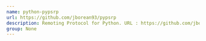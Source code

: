 ```yaml
---
name: python-pypsrp
url: https://github.com/jborean93/pypsrp
description: Remoting Protocol for Python. URL : https://github.com/jborean93/pypsrp Groups : None
group: None
---
```

